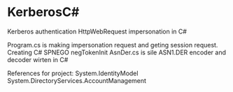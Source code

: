 # KerberosC#
Kerberos authentication HttpWebRequest impersonation in C#


Program.cs is making impersonation request and geting session request. Creating C# SPNEGO negTokenInit
AsnDer.cs is sile ASN1.DER encoder and decoder wirten in C#

References for project:
System.IdentityModel
System.DirectoryServices.AccountManagement

